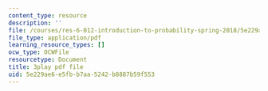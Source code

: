 ```yaml
---
content_type: resource
description: ''
file: /courses/res-6-012-introduction-to-probability-spring-2018/5e229ae6e5fbb7aa5242b8887b59f553_HTs6Zhc2S1M.pdf
file_type: application/pdf
learning_resource_types: []
ocw_type: OCWFile
resourcetype: Document
title: 3play pdf file
uid: 5e229ae6-e5fb-b7aa-5242-b8887b59f553
---
```

